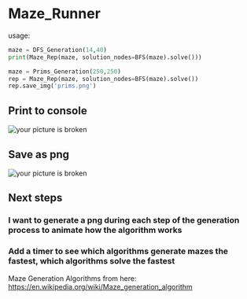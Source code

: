# Maze_Runner

usage:
```python
maze = DFS_Generation(14,40)  
print(Maze_Rep(maze, solution_nodes=BFS(maze).solve()))
```
```python
maze = Prims_Generation(250,250)
rep = Maze_Rep(maze, solution_nodes=BFS(maze).solve())
rep.save_img('prims.png')
```
## Print to console
![your picture is broken](https://i.imgur.com/OZN2Iq0.png)

## Save as png
![your picture is broken](https://i.imgur.com/qGwNfHM.png)


## Next steps

### I want to generate a png during each step of the generation process to animate how the algorithm works


### Add a timer to see which algorithms generate mazes the fastest, which algorithms solve the fastest
  
Maze Generation Algorithms from here:  
https://en.wikipedia.org/wiki/Maze_generation_algorithm
